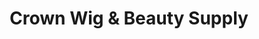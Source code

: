 ---
title: "Crown Wig & Beauty Supply"
url: /north-highlands/crown-wig-and-beauty-supply/
shop: shop
---